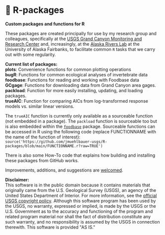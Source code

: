 # :gift: R-packages
**Custom packages and functions for R**

These packages are created principally for use by my research group and colleagues, specifically at the [USGS Grand Canyon Monitoring and Research Center](https://www.usgs.gov/centers/sbsc/about/gcmrc) and, increasingly, at the [Alaska Rivers Lab](https://akriverecology.weebly.com/) at the University of Alaska Fairbanks, to facilitate common `R` tasks that we carry out with some regularity.  
  
__Current list of packages:__  
__plots__: Convenience functions for common plotting operations  
__bugR__: Functions for common ecological analyses of invertebrate data  
__foodbase__: Functions for reading and working with Foodbase data  
__GCgage__: Functions for downloading data from Grand Canyon area gages.   
__packload__: Function for more easily installing, updating, and loading packages.   
__trueAIC__: Function for comparing AICs from log-transformed response models vs. similar linear versions.   

The `trueAIC` function is currently only available as a sourceable function (not embedded in a package). The `packload` function is sourceable too but is also embedded within the [`foodbase`](https://github.com/jmuehlbauer-usgs/R-packages/tree/main/foodbase) package. Sourceable functions can be accessed in R using the following code (replace FUNCTIONNAME with the name of the function of interest):
`source('https://github.com/jmuehlbauer-usgs/R-packages/blob/main/FUNCTIONNAME.r?raw=TRUE')`

There is also some How-To code that explains how building and installing these packages from GitHub works.  

Improvements, additions, and suggestions are [welcomed](mailto:jdmuehlbauer@alaska.edu).  

__Disclaimer:__  
This software is in the public domain because it contains materials that originally came from the U.S. Geological Survey (USGS), an agency of the United States Department of Interior. For more information, see the [official USGS copyright policy](https://www.usgs.gov/information-policies-and-instructions/copyrights-and-credits). Although this software program has been used by the USGS, no warranty, expressed or implied, is made by the USGS or the U.S. Government as to the accuracy and functioning of the program and related program material nor shall the fact of distribution constitute any such warranty, and no responsibility is assumed by the USGS in connection therewith. This software is provided "AS IS."
